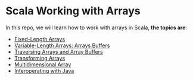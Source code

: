Scala Working with Arrays
============

In this repo, we will learn how to work with arrays in Scala, **the topics are**:

* [Fixed-Length Arrays](https://github.com/robsonoduarte/learn-scala/blob/master/scala-for-the-impatient/scala-working-with-arrays/src/main/scala/br/com/mystudies/scala/FixedLengthArrays.scala)
* [Variable-Length Arrays: Arrays Buffers](https://github.com/robsonoduarte/learn-scala/blob/master/scala-for-the-impatient/scala-working-with-arrays/src/main/scala/br/com/mystudies/scala/VariableLengthArraysArrayBuffer.scala)
* [Traversing Arrays and Array Buffers](https://github.com/robsonoduarte/learn-scala/blob/master/scala-for-the-impatient/scala-working-with-arrays/src/main/scala/br/com/mystudies/scala/TraversingArraysAndArrayBuffers.scala)
* [Transforming Arrays](https://github.com/robsonoduarte/learn-scala/blob/master/scala-for-the-impatient/scala-working-with-arrays/src/main/scala/br/com/mystudies/scala/TransformingArrays.scala)
* [Multidimensional Array](https://github.com/robsonoduarte/learn-scala/blob/master/scala-for-the-impatient/scala-working-with-arrays/src/main/scala/br/com/mystudies/scala/MultidimensionalArrays.scala)
* [Interoperating with Java](https://github.com/robsonoduarte/learn-scala/blob/master/scala-for-the-impatient/scala-working-with-arrays/src/main/scala/br/com/mystudies/scala/InteroperatingWithJava.scala)


